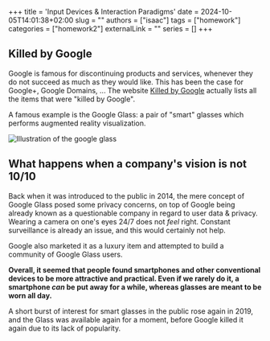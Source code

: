 +++
title = 'Input Devices & Interaction Paradigms'
date = 2024-10-05T14:01:38+02:00
slug = ""
authors = ["isaac"]
tags = ["homework"]
categories = ["homework2"]
externalLink = ""
series = []
+++

## Killed by Google

Google is famous for discontinuing products and services, whenever they do not succeed as much as they would like. This has been the case for Google+, Google Domains, ... The website [Killed by Google](https://killedbygoogle.com/) actually lists all the items that were "killed by Google".

A famous example is the Google Glass: a pair of "smart" glasses which performs augmented reality visualization. 

![Illustration of the google glass](/images/google-glass.jpg)

## What happens when a company's vision is not 10/10

Back when it was introduced to the public in 2014, the mere concept of Google Glass posed some privacy concerns, on top of Google being already known as a questionable company in regard to user data & privacy. Wearing a camera on one's eyes 24/7 does not _feel_ right. Constant surveillance is already an issue, and this would certainly not help. 

Google also marketed it as a luxury item and attempted to build a community of Google Glass users.

**Overall, it seemed that people found smartphones and other conventional devices to be more attractive and practical. Even if we rarely do it, a smartphone _can_ be put away for a while, whereas glasses are meant to be worn all day.**

A short burst of interest for smart glasses in the public rose again in 2019, and the Glass was available again for a moment, before Google killed it again due to its lack of popularity. 